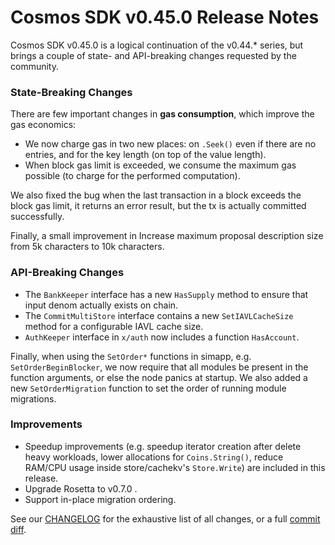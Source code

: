 # Cosmos SDK v0.45.0 Release Notes

Cosmos SDK v0.45.0 is a logical continuation of the v0.44.\* series, but brings a couple of state- and API-breaking changes requested by the community.

### State-Breaking Changes

There are few important changes in **gas consumption**, which improve the gas economics:

- We now charge gas in two new places: on `.Seek()` even if there are no entries, and for the key length (on top of the value length).
- When block gas limit is exceeded, we consume the maximum gas possible (to charge for the performed computation).

We also fixed the bug when the last transaction in a block exceeds the block gas limit, it returns an error result, but the tx is actually committed successfully.

Finally, a small improvement in Increase maximum proposal description size from 5k characters to 10k characters.

### API-Breaking Changes

- The `BankKeeper` interface has a new `HasSupply` method to ensure that input denom actually exists on chain.
- The `CommitMultiStore` interface contains a new `SetIAVLCacheSize` method for a configurable IAVL cache size.
- `AuthKeeper` interface in `x/auth` now includes a function `HasAccount`.

Finally, when using the `SetOrder*` functions in simapp, e.g. `SetOrderBeginBlocker`, we now require that all modules be present in the function arguments, or else the node panics at startup. We also added a new `SetOrderMigration` function to set the order of running module migrations.

### Improvements

* Speedup improvements (e.g. speedup iterator creation after delete heavy workloads, lower allocations for `Coins.String()`, reduce RAM/CPU usage inside store/cachekv's `Store.Write`) are included in this release.
* Upgrade Rosetta to v0.7.0 .
* Support in-place migration ordering.

See our [CHANGELOG](./CHANGELOG.md) for the exhaustive list of all changes, or a full [commit diff](https://github.com/cosmos/cosmos-sdk/compare/v0.44.5...v0.45.0).
